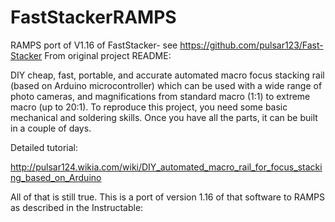 # FastStackerRAMPS
RAMPS port of V1.16 of FastStacker- see https://github.com/pulsar123/Fast-Stacker
From original project README:

DIY cheap, fast, portable, and accurate automated macro focus stacking rail (based on Arduino microcontroller) 
which can be used with a wide range of photo cameras, and magnifications from standard macro (1:1) to extreme 
macro (up to 20:1). To reproduce this project, you need some basic mechanical and soldering skills. 
Once you have all the parts, it can be built in a couple of days.

Detailed tutorial:

http://pulsar124.wikia.com/wiki/DIY_automated_macro_rail_for_focus_stacking_based_on_Arduino

All of that is still true. This is a port of version 1.16 of that software to RAMPS as described in the Instructable:
